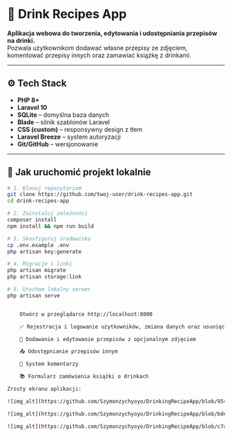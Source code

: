 # 🍹 Drink Recipes App

**Aplikacja webowa do tworzenia, edytowania i udostępniania przepisów na drinki.**  
Pozwala użytkownikom dodawać własne przepisy ze zdjęciem, komentować przepisy innych oraz zamawiać książkę z drinkami.

---

## ⚙️ Tech Stack

- **PHP 8+**
- **Laravel 10**
- **SQLite** – domyślna baza danych
- **Blade** – silnik szablonów Laravel
- **CSS (custom)** – responsywny design z tłem
- **Laravel Breeze** – system autoryzacji
- **Git/GitHub** – wersjonowanie

---

## 🚀 Jak uruchomić projekt lokalnie

```bash
# 1. Klonuj repozytorium
git clone https://github.com/twoj-user/drink-recipes-app.git
cd drink-recipes-app

# 2. Zainstaluj zależności
composer install
npm install && npm run build

# 3. Skonfiguruj środowisko
cp .env.example .env
php artisan key:generate

# 4. Migracje i linki
php artisan migrate
php artisan storage:link

# 5. Uruchom lokalny serwer
php artisan serve


    Otwórz w przeglądarce http://localhost:8000

    ✅ Rejestracja i logowanie użytkowników, zmiana danych oraz usunięcie konta

    📸 Dodawanie i edytowanie przepisów z opcjonalnym zdjęciem

    📤 Udostępnianie przepisów innym

    💬 System komentarzy

    📚 Formularz zamówienia książki o drinkach

Zrzuty ekranu aplikacji:

![img_alt](https://github.com/Szymonzychyoyo/DrinkingRecipeApp/blob/9540a8aa84a173d969de54a0034e2a3bfaa0db0a/public/sceenshots/Dashboard.png)

![img_alt](https://github.com/Szymonzychyoyo/DrinkingRecipeApp/blob/bde650b08cfabb2c7055e0bb6a8f663f0fb9622f/public/sceenshots/Przepisy%20spo%C5%82eczno%C5%9Bci.png)

![img_alt](https://github.com/Szymonzychyoyo/DrinkingRecipeApp/blob/c7afbad9c51073d5c00e4a4eda3234323e1a9643/public/sceenshots/Dane.png)
